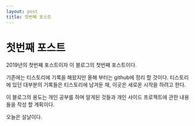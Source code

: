 ```yaml
---
layout: post
title: 첫번째 포스트
---
```


# 첫번째 포스트
2019년의 첫번째 포스트이자 이 블로그의 첫번째 포스트이다.

기존에는 티스토리에 기록을 해왔지만 올해 부터는 github에 정리 할 것이다. 티스토리에 있던 대부분의 기록들은 티스토리에 남겨둔 채, 이곳은 새로운 시작을 하려고 한다.

이 블로그의 용도는 개인 공부를 하며 알게된 것들과 개인 사이드 프로젝트에 관한 내용들을 작성 할 계획이다.

오늘은 설날이다.
